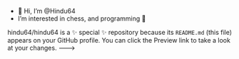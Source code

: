 - 👋 Hi, I’m @Hindu64
- I’m interested in chess, and programming 👀

hindu64/hindu64 is a ✨ special ✨ repository because its `README.md` (this file) appears on your GitHub profile.
You can click the Preview link to take a look at your changes.
--->
